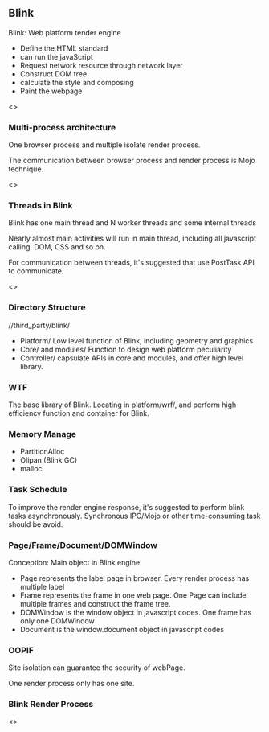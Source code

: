 ## Blink

Blink: Web platform tender engine

- Define the HTML standard
- can run the javaScript
- Request network resource through network layer
- Construct DOM tree
- calculate the style and composing
- Paint the webpage

<>

### Multi-process architecture

One browser process and multiple isolate render process.

The communication between browser process and render process is Mojo technique.

<>

### Threads in Blink

Blink has one main thread and N worker threads and some internal threads

Nearly almost main activities will run in main thread, including all javascript calling, DOM, CSS and so on.

For communication between threads, it's suggested that use PostTask API to communicate.

<>

### Directory Structure

//third_party/blink/ 

- Platform/  Low level function of Blink, including geometry and graphics
- Core/ and modules/  Function to design web platform peculiarity
- Controller/ capsulate APIs in core and modules, and offer high level library.

### WTF

The base library of Blink. Locating in platform/wrf/, and perform high efficiency function and container for Blink.



### Memory Manage

- PartitionAlloc
- Olipan (Blink GC)
- malloc



### Task Schedule

To improve the render engine response, it's suggested to perform blink tasks asynchronously. Synchronous IPC/Mojo or other time-consuming task should be avoid.



### Page/Frame/Document/DOMWindow

Conception: Main object in Blink engine

- Page represents the label page in browser. Every render process has multiple label
- Frame represents the frame in one web page. One Page can include multiple frames and construct the frame tree.
- DOMWindow is the window object in javascript codes. One frame has only one DOMWindow
- Document is the window.document object in javascript codes



### OOPIF

Site isolation can guarantee the security of webPage. 

One render process only has one site.



### Blink Render Process

<>



